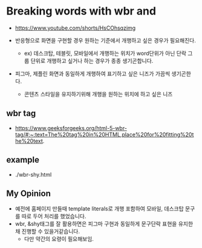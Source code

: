 # Breaking words with wbr and &shy;

- https://www.youtube.com/shorts/HsCOhsqzimg

- 반응형으로 화면을 구현할 경우 원하는 기준에서 개행하고 싶은 경우가 필요해진다.
  - ex) 데스크탑, 테블릿, 모바일에서 개행하는 위치가 word단위가 아닌 단락 그룹 단위로 개행하고 싶거나 하는 경우가 종종 생기곤합니다.
- 피그마, 제플린 화면과 동일하게 개행하여 표기하고 싶은 니즈가 가끔씩 생기곤한다.
  - 콘텐츠 스타일을 유지하기위해 개행을 원하는 위치에 하고 싶은 니즈

## wbr tag

- https://www.geeksforgeeks.org/html-5-wbr-tag/#:~:text=The%20tag%20in%20HTML,place%20for%20fitting%20the%20text.

## example

- ./wbr-shy.html

## My Opinion

- 예전에 홈페이지 만들때 template literals로 개행 포함하여 모바일, 데스크탑 문구를 따로 두어 처리를 했었습니다.
- wbr, &shy태그를 잘 활용하면은 피그마 구현과 동일하게 문구단락 표현을 유지한채 진행할 수 있을거같습니다.
  - 다만 약간의 요령이 필요해보임.

